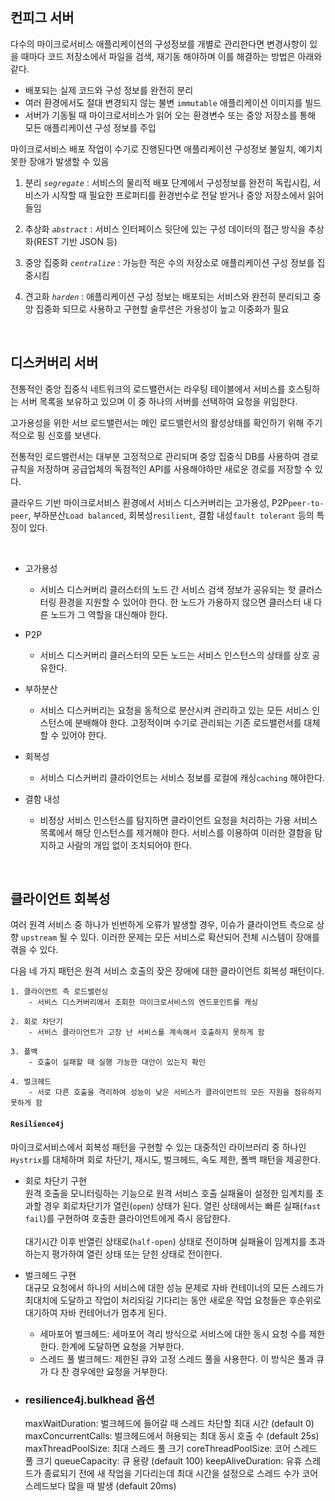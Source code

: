 ## 컨피그 서버

다수의 마이크로서비스 애플리케이션의 구성정보를 개별로 관리한다면 변경사항이 있을 때마다 코드 저장소에서 파일을 검색, 재기동 해야하며 이를 해결하는 방법은 아래와 같다.

- 배포되는 실제 코드와 구성 정보를 완전히 분리
- 여러 환경에서도 절대 변경되지 않는 불변 `immutable` 애플리케이션 이미지를 빌드
- 서버가 기동될 때 마이크로서비스가 읽어 오는 환경변수 또는 중앙 저장소를 통해 모든 애플리케이션 구성 정보를 주입

마이크로서비스 배포 작업이 수기로 진행된다면 애플리케이션 구성정보 불일치, 예기치 못한 장애가 발생할 수 있음  

1. 분리 _`segregate`_ : 서비스의 물리적 배포 단계에서 구성정보를 완전히 독립시킴, 서비스가 시작할 때 필요한 프로퍼티를 환경번수로 전달 받거나 중앙 저장소에서 읽어들임

2. 추상화 _`abstract`_ : 서비스 인터페이스 뒷단에 있는 구성 데이터의 접근 방식을 추상화(REST 기반 JSON 등)

3. 중앙 집중화 _`centralize`_ : 가능한 적은 수의 저장소로 애플리케이션 구성 정보를 집중시킴 

4. 견고화 _`harden`_ : 애플리케이션 구성 정보는 배포되는 서비스와 완전히 분리되고 중앙 집중화 되므로 사용하고 구현할 술루션은 가용성이 높고 이중화가 필요

<br> 


## 디스커버리 서버

전통적인 중앙 집중식 네트워크의 로드밸런서는 라우팅 테이블에서 서비스를 호스팅하는 서버 목록을 보유하고 있으며 이 중 하나의 서버를 선택하여 요청을 위임한다.

고가용성을 위한 서브 로드밸런서는 메인 로드밸런서의 활성상태를 확인하기 위해 주기적으로 핑 신호를 보낸다.

전통적인 로드밸런서는 대부분 고정적으로 관리되며 중앙 집중식 DB를 사용하여
경로 규칙을 저장하며 공급업체의 독점적인 API를 사용해야하만 새로운 경로를 저장할 수 있다.

클라우드 기반 마이크로서비스 환경에서 서비스 디스커버리는 고가용성, P2P`peer-to-peer`, 부하분산`Load balanced`, 회복성`resilient`, 결함 내성`fault tolerant` 등의 특징이 있다.

<br>

- 고가용성
    - 서비스 디스커버리 클러스터의 노드 간 서비스 검색 정보가 공유되는 핫 클러스터링 환경을 지원할 수 있어야 한다. 한 노드가 가용하지 않으면 클러스터 내 다른 노드가 그 역할을 대신해야 한다. 

- P2P
    - 서비스 디스커버리 클러스터의 모든 노드는 서비스 인스턴스의 상태를 상호 공유한다.

- 부하분산
    - 서비스 디스커버리는 요청을 동적으로 분산시켜 관리하고 있는 모든 서비스 인스턴스에 분배해야 한다. 고정적이며 수기로 관리되는 기존 로드밸런서를 대체할 수 있어야 한다. 
  
- 회복성
    - 서비스 디스커버리 클라이언트는 서비스 정보를 로컬에 캐싱`caching` 해야한다.

- 결함 내성
    - 비정상 서비스 인스턴스를 탐지하면 클라이언트 요청을 처리하는 가용 서비스 목록에서 해당 인스턴스를 제거해야 한다. 서비스를 이용하여 이러한 결함을 탐지하고 사람의 개입 없이 조치되어야 한다.

<br>

## 클라이언트 회복성

여러 원격 서비스 중 하나가 빈번하게 오류가 발생할 경우, 이슈가 클라이언트 측으로 상향 `upstream` 될 수 있다. 이러한 문제는 모든 서비스로 확산되어 전체 시스템이 장애를 겪을 수 있다.

다음 네 가지 패턴은 원격 서비스 호출의 잦은 장애에 대한 클라이언트 회복성 패턴이다.

    1. 클라이언트 측 로드밸런싱
        - 서비스 디스커버리에서 조회한 마이크로서비스의 엔드포인트를 캐싱

    2. 회로 차단기
        - 서비스 클라이언트가 고장 난 서비스를 계속해서 호출하지 못하게 함

    3. 폴백
        - 호출이 실패할 때 실행 가능한 대안이 있는지 확인

    4. 벌크헤드
        - 서로 다른 호출을 격리하여 성능이 낮은 서비스가 클라이언트의 모든 자원을 점유하지 못하게 함

#### `Resilience4j`
마이크로서비스에서 회복성 패턴을 구현할 수 있는 대중적인 라이브러리 중 하나인 `Hystrix`를 대체하며 회로 차단기, 재시도, 벌크헤드, 속도 제한, 폴백 패턴을 제공한다.

- 회로 차단기 구현  
    원격 호출을 모니터링하는 기능으로 원격 서비스 호출 실패율이 설정한 임계치를 초과할 경우 회로차단기가 열린(`open`) 상태가 된다. 열린 상태에서는 빠른 실패(`fast fail`)를 구현하여 호출한 클라이언트에게 즉시 응답한다.   
    <br> 
    대기시간 이후 반열린 상태로(`half-open`) 상태로 전이하며 실패율이 임계치를 초과하는지 평가하여 열린 상태 또는 닫힌 상태로 전이한다.

- 벌크헤드 구현  
    대규모 요청에서 하나의 서비스에 대한 성능 문제로 자바 컨테이너의 모든 스레드가 최대치에 도달하고 작업이 처리되길 기다리는 동안 새로운 작업 요청들은 후순위로 대기하여 자바 컨테어너가 멈추게 된다.
    - 세마포어 벌크헤드: 세마포어 격리 방식으로 서비스에 대한 동시 요청 수를 제한한다. 한계에 도달하면 요청을 거부한다.
    - 스레드 풀 벌크헤드: 제한된 큐와 고정 스레드 풀을 사용한다. 이 방식은 풀과 큐가 다 찬 경우에만 요청을 거부한다.

- ### resilience4j.bulkhead 옵션  
    maxWaitDuration: 벌크헤드에 들어갈 때 스레드 차단할 최대 시간 (default 0)
    maxConcurrentCalls: 벌크헤드에서 허용되는 최대 동시 호출 수 (default 25s)
    maxThreadPoolSize: 최대 스레드 풀 크기
    coreThreadPoolSize: 코어 스레드 풀 크기
    queueCapacity: 큐 용량 (default 100)
    keepAliveDuration: 유휴 스레드가 종료되기 전에 새 작업을 기다리는데 최대 시간을 설정으로 스레드 수가 코어 스레드보다 많을 때 발생 (default 20ms)


    



    
    